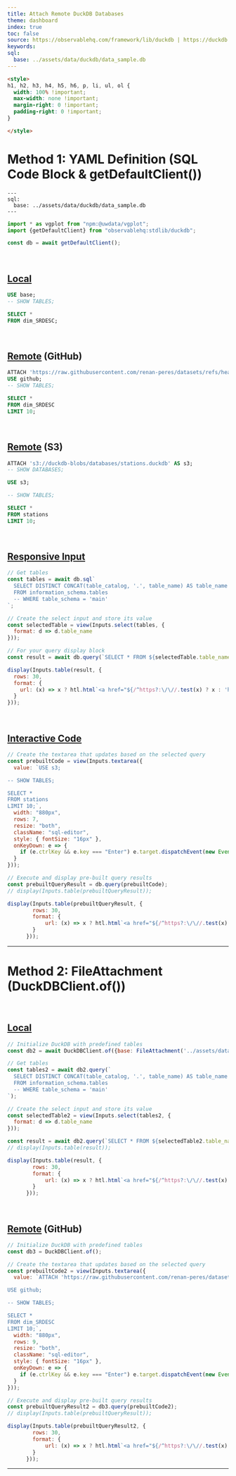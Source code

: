 ```yaml
---
title: Attach Remote DuckDB Databases
theme: dashboard
index: true
toc: false
source: https://observablehq.com/framework/lib/duckdb | https://duckdb.org/docs/api/wasm/overview.html | https://duckdb.org/docs/guides/network_cloud_storage/duckdb_over_https_or_s3.html | https://observablehq.com/@bayre/duckdb-s3 | https://talk.observablehq.com/t/loading-a-duckdb-database/8977/4 | https://tobilg.com/using-duckdb-wasm-for-in-browser-data-engineering | https://duckdb.org/docs/guides/network_cloud_storage/duckdb_over_https_or_s3
keywords: 
sql:
  base: ../assets/data/duckdb/data_sample.db
---
```


```html
<style>
h1, h2, h3, h4, h5, h6, p, li, ul, ol {
  width: 100% !important;
  max-width: none !important;
  margin-right: 0 !important;
  padding-right: 0 !important;
}

</style>
```


# Method 1: YAML Definition (SQL Code Block & getDefaultClient())

```
--- 
sql:
  base: ../assets/data/duckdb/data_sample.db
---
```

```js echo=true
import * as vgplot from "npm:@uwdata/vgplot";
import {getDefaultClient} from "observablehq:stdlib/duckdb";

const db = await getDefaultClient();
```

<br>

## <u>Local</u> 

```sql echo=true
USE base;
-- SHOW TABLES;

SELECT * 
FROM dim_SRDESC;
```

<br>

## <u>Remote</u> (GitHub)

```sql echo=true
ATTACH 'https://raw.githubusercontent.com/renan-peres/datasets/refs/heads/master/FRED-gov-data/data.db' AS github;
USE github;
-- SHOW TABLES;

SELECT * 
FROM dim_SRDESC
LIMIT 10;
```

<br>

## <u>Remote</u> (S3)

```sql echo=true
ATTACH 's3://duckdb-blobs/databases/stations.duckdb' AS s3;
-- SHOW DATABASES;

USE s3;

-- SHOW TABLES;

SELECT * 
FROM stations
LIMIT 10;
```

<br>

## <u>Responsive Input</u>

```js echo=true
// Get tables
const tables = await db.sql`
  SELECT DISTINCT CONCAT(table_catalog, '.', table_name) AS table_name
  FROM information_schema.tables 
  -- WHERE table_schema = 'main'
`;

// Create the select input and store its value
const selectedTable = view(Inputs.select(tables, {
  format: d => d.table_name
}));
```

```js echo=true
// For your query display block
const result = await db.query(`SELECT * FROM ${selectedTable.table_name} LIMIT 10;`);

display(Inputs.table(result, {
  rows: 30,
  format: {
    url: (x) => x ? htl.html`<a href="${/^https?:\/\//.test(x) ? x : 'https://' + x}" target="_blank">${x}</a>` : ''
  }
}));
```

<br>

## <u>Interactive Code</u>

```js echo=true
// Create the textarea that updates based on the selected query
const prebuiltCode = view(Inputs.textarea({
  value: `USE s3;

-- SHOW TABLES;

SELECT * 
FROM stations
LIMIT 10;`,
  width: "880px",
  rows: 7,
  resize: "both",
  className: "sql-editor",
  style: { fontSize: "16px" },
  onKeyDown: e => {
    if (e.ctrlKey && e.key === "Enter") e.target.dispatchEvent(new Event("input"));
  }
}));
```

```js echo=true
// Execute and display pre-built query results
const prebuiltQueryResult = db.query(prebuiltCode);
// display(Inputs.table(prebuiltQueryResult));

display(Inputs.table(prebuiltQueryResult, {
        rows: 30,
        format: {
          	url: (x) => x ? htl.html`<a href="${/^https?:\/\//.test(x) ? x : 'https://' + x}" target="_blank">${x}</a>` : ''
        }
      }));
```

---

# Method 2: FileAttachment (DuckDBClient.of())

<br>

## <u>Local</u>

```js echo=true
// Initialize DuckDB with predefined tables
const db2 = await DuckDBClient.of({base: FileAttachment('../assets/data/duckdb/data_sample.db')});
```

```js echo=true
// Get tables
const tables2 = await db2.query(`
  SELECT DISTINCT CONCAT(table_catalog, '.', table_name) AS table_name
  FROM information_schema.tables 
  -- WHERE table_schema = 'main'
`);

// Create the select input and store its value
const selectedTable2 = view(Inputs.select(tables2, {
  format: d => d.table_name
}));

```

```js echo=true
const result = await db2.query(`SELECT * FROM ${selectedTable2.table_name} LIMIT 10;`);
// display(Inputs.table(result));

display(Inputs.table(result, {
        rows: 30,
        format: {
          	url: (x) => x ? htl.html`<a href="${/^https?:\/\//.test(x) ? x : 'https://' + x}" target="_blank">${x}</a>` : ''
        }
      }));
```

<br>

##  <u>Remote</u> (GitHub)

```js echo=true
// Initialize DuckDB with predefined tables
const db3 = DuckDBClient.of();
```

```js echo=true
// Create the textarea that updates based on the selected query
const prebuiltCode2 = view(Inputs.textarea({
  value: `ATTACH 'https://raw.githubusercontent.com/renan-peres/datasets/refs/heads/master/FRED-gov-data/data.db' AS github;

USE github;

-- SHOW TABLES;

SELECT * 
FROM dim_SRDESC
LIMIT 10;`,
  width: "880px",
  rows: 9,
  resize: "both",
  className: "sql-editor",
  style: { fontSize: "16px" },
  onKeyDown: e => {
    if (e.ctrlKey && e.key === "Enter") e.target.dispatchEvent(new Event("input"));
  }
}));
```

```js echo=true
// Execute and display pre-built query results
const prebuiltQueryResult2 = db3.query(prebuiltCode2);
// display(Inputs.table(prebuiltQueryResult));

display(Inputs.table(prebuiltQueryResult2, {
        rows: 30,
        format: {
          	url: (x) => x ? htl.html`<a href="${/^https?:\/\//.test(x) ? x : 'https://' + x}" target="_blank">${x}</a>` : ''
        }
      }));
```

---

<!-- ## MotherDuck (Not Available Yet) -->


<!-- ```js
import { MDConnection } from '@motherduck/wasm-client/with-arrow';
import * as XLSX from "npm:xlsx";
import * as vg from "@uwdata/vgplot";
import { token } from "../assets/secrets/motherduck_token.js";
import { html } from "@observablehq/stdlib";
import { Inputs } from "@observablehq/inputs";

const loadWasmModule = async () => {
  try {
    const connection = await MDConnection.create({
      mdToken: token,
      wasmUrl: "https://cdn.motherduck.com/motherduck-duckdb-wasm/1.1.3/motherduck.duckdb_extension.wasm",
      duckdbConfig: {
        mainModuleURL: "https://cdn.motherduck.com/motherduck-duckdb-wasm/1.1.3/duckdb-browser.worker.js"
      }
    });
    await connection.isInitialized();
    return connection;
  } catch (error) {
    console.error("WASM initialization error:", error);
    throw error;
  }
};

async function mdConnector(token) {
  const connection = await loadWasmModule();
  return {
    query: async (query) => {
      try {
        const { sql, type } = query;
        const result = await connection.evaluateQuery(sql);
        
        switch (type) {
          case "arrow":
            return result.data;
          case "json":
            return result.data.toRows();
          case "exec":
            return undefined;
        }
      } catch (error) {
        console.error("Query error:", error);
        throw error;
      }
    },
  };
}

const connector = await mdConnector(token);
const app = document.querySelector("#app");

vg.coordinator().databaseConnector(connector);

const table = "s.main.gaia_sample_1_percent_projected";
const size = await connector.query({ 
  sql: `SELECT * FROM information_schema.tables WHERE table_schema = 'main'`, 
  type: "arrow" 
});

const data = size.toRows();
const datasetname = "motherduck_tables";

display(html`
  <div style="display: flex; margin-bottom: 10px;">
    ${Inputs.button(`Download ${datasetname}.xlsx`, {
      reduce() {
        const worksheet = XLSX.utils.json_to_sheet(data);
        const workbook = XLSX.utils.book_new();
        XLSX.utils.book_append_sheet(workbook, worksheet);
        XLSX.writeFile(workbook, `${datasetname}.xlsx`);
      }
    })}
    ${Inputs.button(`Download ${datasetname}.csv`, {
      reduce() {
        const worksheet = XLSX.utils.json_to_sheet(data);
        const csvContent = XLSX.utils.sheet_to_csv(worksheet);
        const blob = new Blob([csvContent], { type: 'text/csv;charset=utf-8;' });
        const url = URL.createObjectURL(blob);
        const link = document.createElement("a");
        link.setAttribute("href", url);
        link.setAttribute("download", `${datasetname}.csv`);
        document.body.appendChild(link);
        link.click();
        document.body.removeChild(link);
        URL.revokeObjectURL(url);
      }
    })}
  </div>
  ${Inputs.table(size, { rows: 30 })}
`);
``` -->